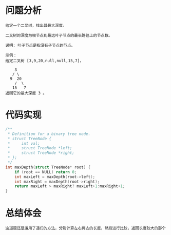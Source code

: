 # 问题分析

	给定一个二叉树，找出其最大深度。
	
	二叉树的深度为根节点到最远叶子节点的最长路径上的节点数。
	
	说明: 叶子节点是指没有子节点的节点。
	
	示例：
	给定二叉树 [3,9,20,null,null,15,7]，
	
	    3
	   / \
	  9  20
	    /  \
	   15   7
	返回它的最大深度 3 。
#  代码实现
```C
/**
 * Definition for a binary tree node.
 * struct TreeNode {
 *     int val;
 *     struct TreeNode *left;
 *     struct TreeNode *right;
 * };
 */
int maxDepth(struct TreeNode* root) {
    if (root == NULL) return 0;
    int maxLeft = maxDepth(root->left);
    int maxRight = maxDepth(root->right);
    return maxLeft > maxRight? maxLeft+1:maxRight+1;
}
```
# 总结体会
	这道题还是运用了递归的方法，分别计算左右两支的长度，然后进行比较，返回长度较大的那个